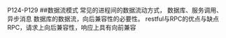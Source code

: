 P124-P129
##数据流模式
常见的进程间的数据流动方式，
数据库、服务调用、异步消息
数据库的数据流，向后兼容性的必要性。
restful与RPC的优点与缺点
RPC，请求上向后兼容性，响应上具有向前兼容
